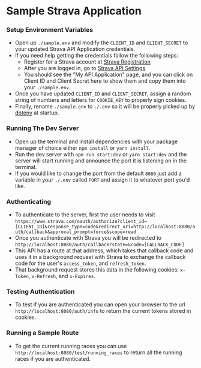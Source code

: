 # Sample Strava Application

### Setup Environment Variables

- Open up `./sample.env` and modify the `CLIENT_ID` and `CLIENT_SECRET` to your updated Strava API Application credentials.
- If you need help getting the credentials follow the following steps:
  - Register for a Strava account at [Strava Registration](https://www.strava.com/register)
  - After you are logged in, go to [Strava API Settings](https://www.strava.com/settings/api)
  - You should see the "My API Application" page, and you can click on Client ID and Client Secret here to show them and copy them into your `./sample.env`.
- Once you have updated `CLIENT_ID` and `CLIENT_SECRET`, assign a random string of numbers and letters for `COOKIE_KEY` to properly sign cookies.
- Finally, rename `./sample.env` to `./.env` so it will be properly picked up by [dotenv]() at startup.

### Running The Dev Server

- Open up the terminal and install dependencies with your package manager of choice either `npm install` or `yarn install`.
- Run the dev server with `npm run start:dev` or `yarn start:dev` and the server will start running and announce the port it is listening on in the terminal.
- If you would like to change the port from the default `8080` just add a variable in your `./.env` called `PORT` and assign it to whatever port you'd like.

### Authenticating

- To authenticate to the server, first the user needs to visit `https://www.strava.com/oauth/authorize?client_id=[CLIENT_ID]&response_type=code&redirect_uri=http://localhost:8080/auth/callback&approval_prompt=force&scope=read`
- Once you authenticate with Strava you will be redirected to `http://localhost:8080/auth/callback?state=&code=[CALLBACK_CODE]`
- This API has a route at that address, which takes that callback code and uses it in a background request with Strava to exchange the callback code for the user's `access_token`, and `refresh_token`.
- That background request stores this data in the following cookies: `x-Token`, `x-Refresh`, and `x-Expires`.

### Testing Authentication

- To test if you are authenticated you can open your browser to the url `http://localhost:8080/auth/info` to return the current tokens stored in cookies.

### Running a Sample Route

- To get the current running races you can use `http://localhost:8080/test/running_races` to return all the running races if you are authenticated.
